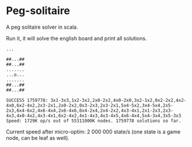# Peg-solitaire

A peg solitaire solver in scala.

Run it, it will solve the english board and print all solutions.

```
...

##...##
##...##
.......
...o...
.......
##...##
##...##

SUCCESS 1759778: 3x1-3x3,1x2-3x2,2x0-2x2,4x0-2x0,3x2-1x2,0x2-2x2,4x2-4x0,6x2-4x2,2x3-2x1,2x0-2x2,0x3-2x3,2x3-2x1,5x4-5x2,3x4-5x4,2x5-2x3,6x4-6x2,4x6-4x4,2x6-4x6,0x4-2x4,2x4-2x2,4x3-4x1,2x1-2x3,2x3-4x3,4x0-4x2,4x3-4x1,6x2-4x2,4x1-4x3,4x3-4x5,4x6-4x4,5x4-3x4,3x5-3x3
Speed: 1729K op/s out of 55311000K nodes. 1759778 solutions so far.
```

Current speed after micro-optim: 2 000 000 state/s (one state is a game node, can be leaf as well).
